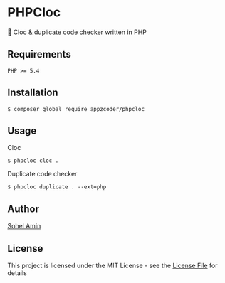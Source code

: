 # PHPCloc
:rocket: Cloc & duplicate code checker written in PHP

## Requirements
    PHP >= 5.4

## Installation
```
$ composer global require appzcoder/phpcloc
```

## Usage
Cloc
```
$ phpcloc cloc .
```

Duplicate code checker
```
$ phpcloc duplicate . --ext=php
```

## Author

[Sohel Amin](http://sohelamin.com)

## License

This project is licensed under the MIT License - see the [License File](LICENSE) for details
